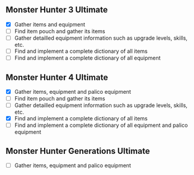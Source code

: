 ## Monster Hunter 3 Ultimate

- [X] Gather items and equipment
- [ ] Find item pouch and gather its items
- [ ] Gather detailled equipment information such as upgrade levels, skills, etc. 
- [ ] Find and implement a complete dictionary of all items
- [ ] Find and implement a complete dictionary of all equipment

## Monster Hunter 4 Ultimate

- [X] Gather items, equipment and palico equipment
- [ ] Find item pouch and gather its items
- [ ] Gather detailled equipment information such as upgrade levels, skills, etc. 
- [X] Find and implement a complete dictionary of all items
- [ ] Find and implement a complete dictionary of all equipment and palico equipment

## Monster Hunter Generations Ultimate

- [ ] Gather items, equipment and palico equipment
